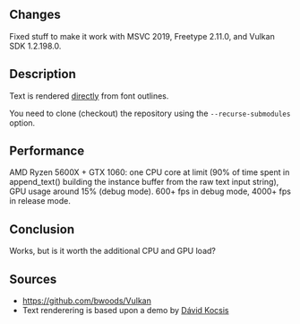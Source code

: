 ## Changes

Fixed stuff to make it work with MSVC 2019, Freetype 2.11.0, and Vulkan SDK 1.2.198.0.

## Description

Text is rendered [directly](https://github.com/bwoods/Vulkan/wiki/Text-Rendering) from font outlines.

You need to clone (checkout) the repository using the `--recurse-submodules` option.

## Performance

AMD Ryzen 5600X + GTX 1060: one CPU core at limit (90% of time spent in append_text() building the instance buffer from the raw text input string), GPU usage around 15% (debug mode). 600+ fps in debug mode, 4000+ fps in release mode.

## Conclusion

Works, but is it worth the additional CPU and GPU load?

## Sources

* https://github.com/bwoods/Vulkan
* Text renderering is based upon a demo by [Dávid Kocsis](https://github.com/kocsis1david/font-demo)

